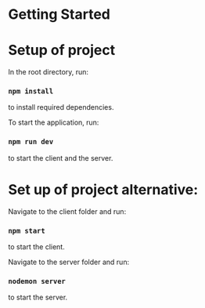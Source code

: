 # Getting Started

# Setup of project

In the root directory, run:

### `npm install`

to install required dependencies.

To start the application, run:

### `npm run dev`

to start the client and the server. 

# Set up of project alternative: 

Navigate to the client folder and run:

### `npm start`

to start the client.

Navigate to the server folder and run:

### `nodemon server`

to start the server.